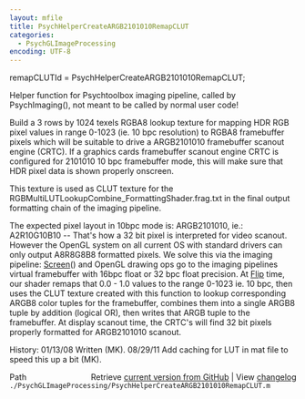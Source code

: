 ```yaml
---
layout: mfile
title: PsychHelperCreateARGB2101010RemapCLUT
categories:
  - PsychGLImageProcessing
encoding: UTF-8
---
```


remapCLUTId = PsychHelperCreateARGB2101010RemapCLUT;

Helper function for Psychtoolbox imaging pipeline, called by
PsychImaging\(\), not meant to be called by normal user code\!

Build a 3 rows by 1024 texels RGBA8 lookup texture for mapping HDR RGB
pixel values in range 0-1023 \(ie. 10 bpc resolution\) to RGBA8 framebuffer
pixels which will be suitable to drive a ARGB2101010 framebuffer scanout
engine \(CRTC\). If a graphics cards framebuffer scanout engine CRTC is
configured for 2101010 10 bpc framebuffer mode, this will make sure that
HDR pixel data is shown properly onscreen.

This texture is used as CLUT texture for the
RGBMultiLUTLookupCombine\_FormattingShader.frag.txt in the final output
formatting chain of the imaging pipeline.

The expected pixel layout in 10bpc mode is: ARGB2101010, ie.:
A2R10G10B10 -- That's how a 32 bit pixel is interpreted for video
scanout. However the OpenGL system on all current OS with standard
drivers can only output A8R8G8B8 formatted pixels. We solve this via the
imaging pipeline: [Screen](/docs/Screen)\(\) and OpenGL drawing ops go to the imaging
pipelines virtual framebuffer with 16bpc float or 32 bpc float precision.
At [Flip](/docs/Flip) time, our shader remaps that 0.0 - 1.0 values to the range 0-1023
ie. 10 bpc, then uses the CLUT texture created with this function to
lookup corresponding ARGB8 color tuples for the framebuffer, combines
them into a single ARGB8 tuple by addition \(logical OR\), then writes that
ARGB tuple to the framebuffer. At display scanout time, the CRTC's will
find 32 bit pixels properly formatted for ARGB2101010 scanout.

History:
01/13/08  Written \(MK\).
08/29/11  Add caching for LUT in mat file to speed this up a bit \(MK\).


<div class="code_header" style="text-align:right;">
  <span style="float:left;">Path&nbsp;&nbsp;</span> <span class="counter">Retrieve <a href=
  "https://raw.github.com/Psychtoolbox-3/Psychtoolbox-3/beta/./PsychGLImageProcessing/PsychHelperCreateARGB2101010RemapCLUT.m">current version from GitHub</a> | View <a href=
  "https://github.com/Psychtoolbox-3/Psychtoolbox-3/commits/beta/./PsychGLImageProcessing/PsychHelperCreateARGB2101010RemapCLUT.m">changelog</a></span>
</div>
<div class="code">
  <code>./PsychGLImageProcessing/PsychHelperCreateARGB2101010RemapCLUT.m</code>
</div>
